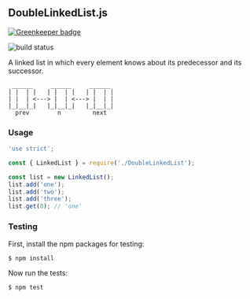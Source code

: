 ## DoubleLinkedList.js

[![Greenkeeper badge](https://badges.greenkeeper.io/ffflorian/DoubleLinkedList.js.svg)](https://greenkeeper.io/)

![build status](https://api.travis-ci.org/ffflorian/DoubleLinkedList.js.svg?branch=master)

A linked list in which every element knows about its predecessor and its successor.
```
 ______     ______     ______
| |  | |   | |  | |   | |  | |
| |  | <---> |  | <---> |  | |
|_|__|_|   |_|__|_|   |_|__|_|
  prev        n         next
```

### Usage

```js
'use strict';

const { LinkedList } = require('./DoubleLinkedList');

const list = new LinkedList();
list.add('one');
list.add('two');
list.add('three');
list.get(0); // 'one'
```

### Testing

First, install the npm packages for testing:
```bash
$ npm install
```

Now run the tests:
```bash
$ npm test
```
